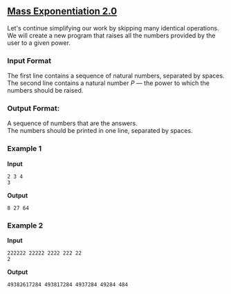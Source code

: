 ## [Mass Exponentiation 2.0](../../../solutions/3.1/31_n.py)

Let's continue simplifying our work by skipping many identical operations.\
We will create a new program that raises all the numbers provided by the user to a given power.

### Input Format

The first line contains a sequence of natural numbers, separated by spaces.\
The second line contains a natural number $P$ — the power to which the numbers should be raised.

### Output Format:

A sequence of numbers that are the answers.\
The numbers should be printed in one line, separated by spaces.

### Example 1

__Input__
```plaintext
2 3 4
3
```

__Output__
```plaintext
8 27 64
```

### Example 2

__Input__
```plaintext
222222 22222 2222 222 22
2
```

__Output__
```plaintext
49382617284 493817284 4937284 49284 484
```